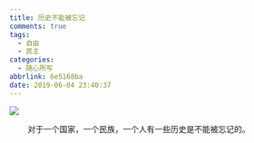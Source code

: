 ```yaml
---
title: 历史不能被忘记
comments: true
tags:
  - 自由
  - 民主
categories:
  - 随心所写
abbrlink: 6e5168ba
date: 2019-06-04 23:40:37
---
```


![](https://timgsa.baidu.com/timg?image&quality=80&size=b9999_10000&sec=1559703827511&di=6efb4998df82d1b1341e07d23d3cca26&imgtype=0&src=http%3A%2F%2Ftxt22262.book118.com%2F2017%2F0706%2Fbook120694%2F120693205.jpg )


&emsp;&emsp; 对于一个国家，一个民族，一个人有一些历史是不能被忘记的。



<escape><!-- more --></escape>